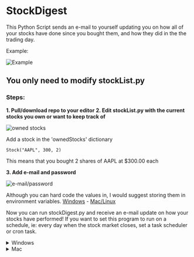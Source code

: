 # StockDigest

This Python Script sends an e-mail to yourself updating you on how all of your stocks have done since you bought them, and how they did in the the trading day.

Example:

![Example](https://i.gyazo.com/bf63a15a16bd7692dffc5b9c9ec7361f.png)

## You only need to modify stockList.py

### Steps:

**1. Pull/download repo to your editor**
**2. Edit stockList.py with the current stocks you own or want to keep track of**

![owned stocks](https://i.gyazo.com/e3817b0300091fe1e6fb73bafaaa85b9.png)

Add a stock in the 'ownedStocks' dictionary

    Stock("AAPL", 300, 2)
    
This means that you bought 2 shares of AAPL at $300.00 each

**3. Add e-mail and password**

![e-mail/password](https://i.gyazo.com/c4e1db857b7e3059edee6ac8e0b197f2.png)

Although you can hard code the values in, I would suggest storing them in environment variables. [Windows](https://www.youtube.com/watch?v=IolxqkL7cD8) - [Mac/Linux](https://www.youtube.com/watch?v=5iWhQWVXosU)


Now you can run stockDigest.py and receive an e-mail update on how your stocks have performed!
If you want to set this program to run on a schedule, ie: every day when the stock market closes, set a task scheduler or cron task.

<details>
  <summary>Windows</summary>
  
  [Task Scheduler](https://www.youtube.com/watch?v=n2Cr_YRQk7o)
  
  _Note: Try these settings on the Actions page. The ones in the video did not work for me. The 'Start in' is the location of the file_
  
  ![Actions](https://i.gyazo.com/72aac915c077f32d4d81c0deace13689.png)
  
  Triggers:
  
  ![Triggers](https://i.gyazo.com/e8b2b0cf00b382c39aa4abad9d7b578b.png)
  
  The Stock market closes at 1:00 PST which is why I have 1:00. I also put the day after the current day as the first run time.
  
  You can also select 'Wake the computer to run this task' in the conditions page to wake the computer. This may require you to Enable Wake Timers in your control panel.
</details>

<details>
  <summary>Mac</summary>
  
  [Cron tasks](https://www.youtube.com/watch?v=Q2CNZGEH59Q)
</details>
